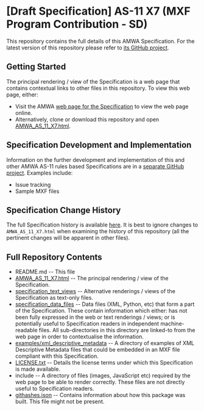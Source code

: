 # **[Draft Specification]** AS-11 X7 (MXF Program Contribution - SD)

This repository contains the full details of this AMWA Specification. For the latest version of this repository please refer to [its GitHub project](https://github.com/AMWA-TV/AS-11_X7/).

## Getting Started

The principal rendering / view of the Specification is a web page that contains contextual links to other files in this repository. To view this web page, either:
* Visit the AMWA [web page for the Specification](http://amwa.tv/projects/AS-11-X7.shtml) to view the web page online.
* Alternatively, clone or download this repository and open [AMWA_AS_11_X7.html](AMWA_AS_11_X7.html).

## Specification Development and Implementation

Information on the further development and implementation of this and other AMWA AS-11 rules based Specifications are in a [separate GitHub project](https://github.com/AMWA-TV/AS-11_Overview/). Examples include:
* Issue tracking
* Sample MXF files

## Specification Change History

The full Specification history is available [here](https://github.com/AMWA-TV/AS-11_X7/commits). It is best to ignore changes to `AMWA_AS_11_X7.html` when examining the history of this repository (all the pertinent changes will be apparent in other files).

## Full Repository Contents

* README.md -- This file
* [AMWA_AS_11_X7.html](AMWA_AS_11_X7.html) -- The principal rendering / view of the Specification.
* [specification_text_views](specification_text_views) -- Alternative renderings / views of the Specification as text-only files.
* [specification_data_files](specification_data_files) -- Data files (XML, Python, etc) that form a part of the Specification. These contain information which either: has not been fully expressed in the web or text renderings / views; or is potentially useful to Specification readers in independent machine-readable files. All sub-directories in this directory are linked-to from the web page in order to contextualise the information.
* [examples/xml_descriptive_metadata](examples/xml_descriptive_metadata) -- A directory of examples of XML Descriptive Metadata files that could be embedded in an MXF file compliant with this Specification.
* [LICENSE.txt](LICENSE.txt) -- Details the license terms under which this Specification is made available.
* include -- A directory of files (images, JavaScript etc) required by the web page to be able to render correctly. These files are not directly useful to Specification readers.
* [githashes.json](githashes.json) -- Contains information about how this package was built. This file might not be present.
